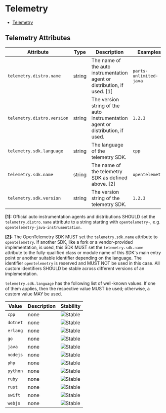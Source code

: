 <!--- Hugo front matter used to generate the website version of this page:
--->

<!-- NOTE: THIS FILE IS AUTOGENERATED. DO NOT EDIT BY HAND. -->
<!-- see templates/registry/markdown/attribute_namespace.md.j2 -->

# Telemetry

- [Telemetry](#telemetry)

## Telemetry Attributes

| Attribute                  | Type   | Description                                                                    | Examples               | Stability                                                        |
| -------------------------- | ------ | ------------------------------------------------------------------------------ | ---------------------- | ---------------------------------------------------------------- |
| `telemetry.distro.name`    | string | The name of the auto instrumentation agent or distribution, if used. [1]       | `parts-unlimited-java` | ![Experimental](https://img.shields.io/badge/-experimental-blue) |
| `telemetry.distro.version` | string | The version string of the auto instrumentation agent or distribution, if used. | `1.2.3`                | ![Experimental](https://img.shields.io/badge/-experimental-blue) |
| `telemetry.sdk.language`   | string | The language of the telemetry SDK.                                             | `cpp`                  | ![Stable](https://img.shields.io/badge/-stable-lightgreen)       |
| `telemetry.sdk.name`       | string | The name of the telemetry SDK as defined above. [2]                            | `opentelemetry`        | ![Stable](https://img.shields.io/badge/-stable-lightgreen)       |
| `telemetry.sdk.version`    | string | The version string of the telemetry SDK.                                       | `1.2.3`                | ![Stable](https://img.shields.io/badge/-stable-lightgreen)       |

**[1]:** Official auto instrumentation agents and distributions SHOULD set the `telemetry.distro.name` attribute to
a string starting with `opentelemetry-`, e.g. `opentelemetry-java-instrumentation`.

**[2]:** The OpenTelemetry SDK MUST set the `telemetry.sdk.name` attribute to `opentelemetry`.
If another SDK, like a fork or a vendor-provided implementation, is used, this SDK MUST set the
`telemetry.sdk.name` attribute to the fully-qualified class or module name of this SDK's main entry point
or another suitable identifier depending on the language.
The identifier `opentelemetry` is reserved and MUST NOT be used in this case.
All custom identifiers SHOULD be stable across different versions of an implementation.

`telemetry.sdk.language` has the following list of well-known values. If one of them applies, then the respective value MUST be used; otherwise, a custom value MAY be used.

| Value    | Description | Stability                                                  |
| -------- | ----------- | ---------------------------------------------------------- |
| `cpp`    | none        | ![Stable](https://img.shields.io/badge/-stable-lightgreen) |
| `dotnet` | none        | ![Stable](https://img.shields.io/badge/-stable-lightgreen) |
| `erlang` | none        | ![Stable](https://img.shields.io/badge/-stable-lightgreen) |
| `go`     | none        | ![Stable](https://img.shields.io/badge/-stable-lightgreen) |
| `java`   | none        | ![Stable](https://img.shields.io/badge/-stable-lightgreen) |
| `nodejs` | none        | ![Stable](https://img.shields.io/badge/-stable-lightgreen) |
| `php`    | none        | ![Stable](https://img.shields.io/badge/-stable-lightgreen) |
| `python` | none        | ![Stable](https://img.shields.io/badge/-stable-lightgreen) |
| `ruby`   | none        | ![Stable](https://img.shields.io/badge/-stable-lightgreen) |
| `rust`   | none        | ![Stable](https://img.shields.io/badge/-stable-lightgreen) |
| `swift`  | none        | ![Stable](https://img.shields.io/badge/-stable-lightgreen) |
| `webjs`  | none        | ![Stable](https://img.shields.io/badge/-stable-lightgreen) |
